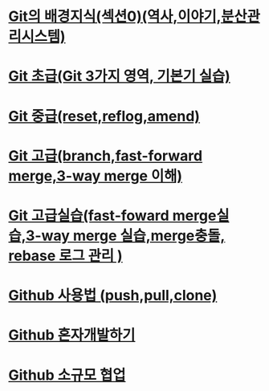 # [Git의 배경지식(섹션0)(역사,이야기,분산관리시스템)](https://github.com/se6in/Git-study/blob/main/Git%EC%9D%98%20%EA%B8%B0%EC%B4%88.md)
# [Git 초급(Git 3가지 영역, 기본기 실습)](https://github.com/se6in/Git-study/blob/main/Git%20%EA%B8%B0%EB%B3%B8%EA%B8%B0%20%EC%8B%A4%EC%8A%B5.md)
# [Git 중급(reset,reflog,amend)](https://github.com/se6in/Git-study/blob/main/Git%20%EC%A4%91%EA%B8%89.md)
# [Git 고급(branch,fast-forward merge,3-way merge 이해)](https://github.com/se6in/Git-study/blob/main/Git%20%EA%B3%A0%EA%B8%89.md)
# [Git 고급실습(fast-foward merge실습,3-way merge 실습,merge충돌, rebase 로그 관리 )](https://github.com/se6in/Git-study/blob/main/Git/Git%20%EA%B3%A0%EA%B8%89%20%EC%8B%A4%EC%8A%B5.md)
# [Github 사용법 (push,pull,clone)](https://github.com/se6in/Git-study/blob/main/Github%20%EA%B8%B0%EC%B4%88%20/Github%20%EC%82%AC%EC%9A%A9%EB%B2%95.md)
# [Github 혼자개발하기](https://github.com/se6in/Git-study/blob/main/Github%20%EA%B8%B0%EC%B4%88%20/Github%20%ED%98%BC%EC%9E%90.md)
# [Github 소규모 협업](https://github.com/se6in/Git-study/tree/main/Github%20%EC%86%8C%EA%B7%9C%EB%AA%A8%ED%98%91%EC%97%85)
